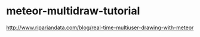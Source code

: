 # meteor-multidraw-tutorial
http://www.ripariandata.com/blog/real-time-multiuser-drawing-with-meteor
